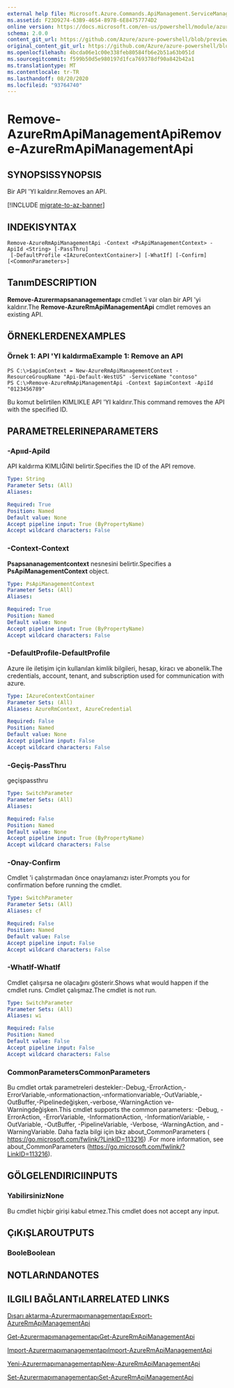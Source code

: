 ```yaml
---
external help file: Microsoft.Azure.Commands.ApiManagement.ServiceManagement.dll-Help.xml
ms.assetid: F23D9274-63B9-4654-897B-6E84757774D2
online version: https://docs.microsoft.com/en-us/powershell/module/azurerm.apimanagement/remove-azurermapimanagementapi
schema: 2.0.0
content_git_url: https://github.com/Azure/azure-powershell/blob/preview/src/ResourceManager/ApiManagement/Commands.ApiManagement/help/Remove-AzureRmApiManagementApi.md
original_content_git_url: https://github.com/Azure/azure-powershell/blob/preview/src/ResourceManager/ApiManagement/Commands.ApiManagement/help/Remove-AzureRmApiManagementApi.md
ms.openlocfilehash: 4bcda06e1c00e338feb80584fb6e2b51a63b051d
ms.sourcegitcommit: f599b50d5e980197d1fca769378df90a842b42a1
ms.translationtype: MT
ms.contentlocale: tr-TR
ms.lasthandoff: 08/20/2020
ms.locfileid: "93764740"
---
```

# <span data-ttu-id="c20a3-101">Remove-AzureRmApiManagementApi</span><span class="sxs-lookup"><span data-stu-id="c20a3-101">Remove-AzureRmApiManagementApi</span></span>

## <span data-ttu-id="c20a3-102">SYNOPSIS</span><span class="sxs-lookup"><span data-stu-id="c20a3-102">SYNOPSIS</span></span>
<span data-ttu-id="c20a3-103">Bir API 'YI kaldırır.</span><span class="sxs-lookup"><span data-stu-id="c20a3-103">Removes an API.</span></span>

[!INCLUDE [migrate-to-az-banner](../../includes/migrate-to-az-banner.md)]

## <span data-ttu-id="c20a3-104">INDEKI</span><span class="sxs-lookup"><span data-stu-id="c20a3-104">SYNTAX</span></span>

```
Remove-AzureRmApiManagementApi -Context <PsApiManagementContext> -ApiId <String> [-PassThru]
 [-DefaultProfile <IAzureContextContainer>] [-WhatIf] [-Confirm] [<CommonParameters>]
```

## <span data-ttu-id="c20a3-105">Tanım</span><span class="sxs-lookup"><span data-stu-id="c20a3-105">DESCRIPTION</span></span>
<span data-ttu-id="c20a3-106">**Remove-Azurermapsananagementapı** cmdlet 'i var olan bir API 'yi kaldırır.</span><span class="sxs-lookup"><span data-stu-id="c20a3-106">The **Remove-AzureRmApiManagementApi** cmdlet removes an existing API.</span></span>

## <span data-ttu-id="c20a3-107">ÖRNEKLERDEN</span><span class="sxs-lookup"><span data-stu-id="c20a3-107">EXAMPLES</span></span>

### <span data-ttu-id="c20a3-108">Örnek 1: API 'YI kaldırma</span><span class="sxs-lookup"><span data-stu-id="c20a3-108">Example 1: Remove an API</span></span>
```
PS C:\>$apimContext = New-AzureRmApiManagementContext -ResourceGroupName "Api-Default-WestUS" -ServiceName "contoso"
PS C:\>Remove-AzureRmApiManagementApi -Context $apimContext -ApiId "0123456789"
```

<span data-ttu-id="c20a3-109">Bu komut belirtilen KIMLIKLE API 'YI kaldırır.</span><span class="sxs-lookup"><span data-stu-id="c20a3-109">This command removes the API with the specified ID.</span></span>

## <span data-ttu-id="c20a3-110">PARAMETRELERINE</span><span class="sxs-lookup"><span data-stu-id="c20a3-110">PARAMETERS</span></span>

### <span data-ttu-id="c20a3-111">-Apııd</span><span class="sxs-lookup"><span data-stu-id="c20a3-111">-ApiId</span></span>
<span data-ttu-id="c20a3-112">API kaldırma KIMLIĞINI belirtir.</span><span class="sxs-lookup"><span data-stu-id="c20a3-112">Specifies the ID of the API remove.</span></span>

```yaml
Type: String
Parameter Sets: (All)
Aliases: 

Required: True
Position: Named
Default value: None
Accept pipeline input: True (ByPropertyName)
Accept wildcard characters: False
```

### <span data-ttu-id="c20a3-113">-Context</span><span class="sxs-lookup"><span data-stu-id="c20a3-113">-Context</span></span>
<span data-ttu-id="c20a3-114">**Psapsananagementcontext** nesnesini belirtir.</span><span class="sxs-lookup"><span data-stu-id="c20a3-114">Specifies a **PsApiManagementContext** object.</span></span>

```yaml
Type: PsApiManagementContext
Parameter Sets: (All)
Aliases: 

Required: True
Position: Named
Default value: None
Accept pipeline input: True (ByPropertyName)
Accept wildcard characters: False
```

### <span data-ttu-id="c20a3-115">-DefaultProfile</span><span class="sxs-lookup"><span data-stu-id="c20a3-115">-DefaultProfile</span></span>
<span data-ttu-id="c20a3-116">Azure ile iletişim için kullanılan kimlik bilgileri, hesap, kiracı ve abonelik.</span><span class="sxs-lookup"><span data-stu-id="c20a3-116">The credentials, account, tenant, and subscription used for communication with azure.</span></span>
 
```yaml
Type: IAzureContextContainer
Parameter Sets: (All)
Aliases: AzureRmContext, AzureCredential

Required: False
Position: Named
Default value: None
Accept pipeline input: False
Accept wildcard characters: False
```

### <span data-ttu-id="c20a3-117">-Geçiş</span><span class="sxs-lookup"><span data-stu-id="c20a3-117">-PassThru</span></span>
<span data-ttu-id="c20a3-118">geçiş</span><span class="sxs-lookup"><span data-stu-id="c20a3-118">passthru</span></span>

```yaml
Type: SwitchParameter
Parameter Sets: (All)
Aliases: 

Required: False
Position: Named
Default value: None
Accept pipeline input: True (ByPropertyName)
Accept wildcard characters: False
```

### <span data-ttu-id="c20a3-119">-Onay</span><span class="sxs-lookup"><span data-stu-id="c20a3-119">-Confirm</span></span>
<span data-ttu-id="c20a3-120">Cmdlet 'i çalıştırmadan önce onaylamanızı ister.</span><span class="sxs-lookup"><span data-stu-id="c20a3-120">Prompts you for confirmation before running the cmdlet.</span></span>

```yaml
Type: SwitchParameter
Parameter Sets: (All)
Aliases: cf

Required: False
Position: Named
Default value: False
Accept pipeline input: False
Accept wildcard characters: False
```

### <span data-ttu-id="c20a3-121">-WhatIf</span><span class="sxs-lookup"><span data-stu-id="c20a3-121">-WhatIf</span></span>
<span data-ttu-id="c20a3-122">Cmdlet çalışırsa ne olacağını gösterir.</span><span class="sxs-lookup"><span data-stu-id="c20a3-122">Shows what would happen if the cmdlet runs.</span></span>
<span data-ttu-id="c20a3-123">Cmdlet çalışmaz.</span><span class="sxs-lookup"><span data-stu-id="c20a3-123">The cmdlet is not run.</span></span>

```yaml
Type: SwitchParameter
Parameter Sets: (All)
Aliases: wi

Required: False
Position: Named
Default value: False
Accept pipeline input: False
Accept wildcard characters: False
```

### <span data-ttu-id="c20a3-124">CommonParameters</span><span class="sxs-lookup"><span data-stu-id="c20a3-124">CommonParameters</span></span>
<span data-ttu-id="c20a3-125">Bu cmdlet ortak parametreleri destekler:-Debug,-ErrorAction,-ErrorVariable,-ınformationaction,-ınformationvariable,-OutVariable,-OutBuffer,-Pipelinedeğişken,-verbose,-WarningAction ve-Warningdeğişken.</span><span class="sxs-lookup"><span data-stu-id="c20a3-125">This cmdlet supports the common parameters: -Debug, -ErrorAction, -ErrorVariable, -InformationAction, -InformationVariable, -OutVariable, -OutBuffer, -PipelineVariable, -Verbose, -WarningAction, and -WarningVariable.</span></span> <span data-ttu-id="c20a3-126">Daha fazla bilgi için bkz about_CommonParameters ( https://go.microsoft.com/fwlink/?LinkID=113216) .</span><span class="sxs-lookup"><span data-stu-id="c20a3-126">For more information, see about_CommonParameters (https://go.microsoft.com/fwlink/?LinkID=113216).</span></span>

## <span data-ttu-id="c20a3-127">GÖLGELENDIRICI</span><span class="sxs-lookup"><span data-stu-id="c20a3-127">INPUTS</span></span>

### <span data-ttu-id="c20a3-128">Yabilirsiniz</span><span class="sxs-lookup"><span data-stu-id="c20a3-128">None</span></span>
<span data-ttu-id="c20a3-129">Bu cmdlet hiçbir girişi kabul etmez.</span><span class="sxs-lookup"><span data-stu-id="c20a3-129">This cmdlet does not accept any input.</span></span>

## <span data-ttu-id="c20a3-130">ÇıKıŞLAR</span><span class="sxs-lookup"><span data-stu-id="c20a3-130">OUTPUTS</span></span>

### <span data-ttu-id="c20a3-131">Boole</span><span class="sxs-lookup"><span data-stu-id="c20a3-131">Boolean</span></span>

## <span data-ttu-id="c20a3-132">NOTLARıNDA</span><span class="sxs-lookup"><span data-stu-id="c20a3-132">NOTES</span></span>

## <span data-ttu-id="c20a3-133">ILGILI BAĞLANTıLAR</span><span class="sxs-lookup"><span data-stu-id="c20a3-133">RELATED LINKS</span></span>

[<span data-ttu-id="c20a3-134">Dışarı aktarma-Azurermapımanagementapı</span><span class="sxs-lookup"><span data-stu-id="c20a3-134">Export-AzureRmApiManagementApi</span></span>](./Export-AzureRmApiManagementApi.md)

[<span data-ttu-id="c20a3-135">Get-Azurermapımanagementapı</span><span class="sxs-lookup"><span data-stu-id="c20a3-135">Get-AzureRmApiManagementApi</span></span>](./Get-AzureRmApiManagementApi.md)

[<span data-ttu-id="c20a3-136">Import-Azurermapımanagementapı</span><span class="sxs-lookup"><span data-stu-id="c20a3-136">Import-AzureRmApiManagementApi</span></span>](./Import-AzureRmApiManagementApi.md)

[<span data-ttu-id="c20a3-137">Yeni-Azurermapımanagementapı</span><span class="sxs-lookup"><span data-stu-id="c20a3-137">New-AzureRmApiManagementApi</span></span>](./New-AzureRmApiManagementApi.md)

[<span data-ttu-id="c20a3-138">Set-Azurermapımanagementapı</span><span class="sxs-lookup"><span data-stu-id="c20a3-138">Set-AzureRmApiManagementApi</span></span>](./Set-AzureRmApiManagementApi.md)


